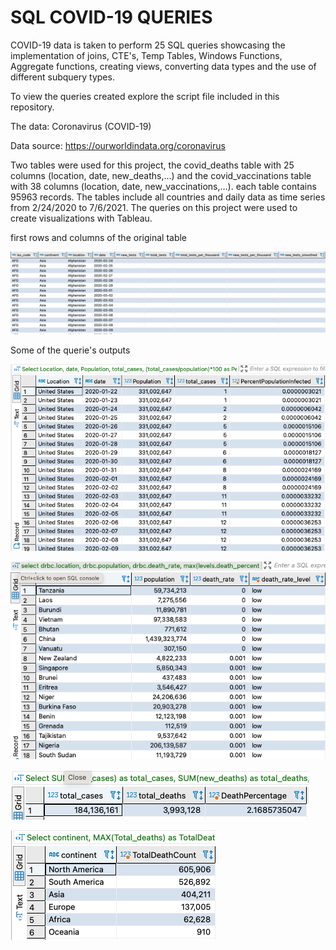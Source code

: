 # SQL COVID-19 QUERIES 

COVID-19 data is taken to perform 25 SQL queries showcasing the implementation of joins, CTE's, Temp Tables, Windows Functions, Aggregate functions, creating views, converting data types and the use of different subquery types. 

To view the queries created explore the script file included in this repository.

The data: Coronavirus (COVID-19)

Data source: https://ourworldindata.org/coronavirus

Two tables were used for this project, the covid_deaths table with 25 columns (location, date, new_deaths,...) and the covid_vaccinations table with 38 columns (location, date, new_vaccinations,...). each table contains 95963 records. The tables include all countries and daily data as time series from 2/24/2020 to 7/6/2021. The queries on this project were used to create visualizations with Tableau.

first rows and columns of the original table

![supply_chain](/images_sql_project/cinco.png)

Some of the querie's outputs

![supply_chain](/images_sql_project/uno.png)

![supply_chain](/images_sql_project/dos.png)

![supply_chain](/images_sql_project/tres.png)

![supply_chain](/images_sql_project/cuatro.png)





